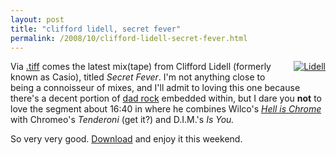 ```yaml
---
layout: post
title: "clifford lidell, secret fever"
permalink: /2008/10/clifford-lidell-secret-fever.html
---
```


<p><a style="float: right;" href="http://rapidshare.com/files/152540971/Secret_Fever.mp3.html"><img class="at-xid-6a00d8341c4f5f53ef0105357a36f8970c" alt="Lidell" src="http://sippey.typepad.com/.a/6a00d8341c4f5f53ef0105357a36f8970c-120wi" style="margin: 0px 0px 5px 5px;" /></a> Via <a href="http://tiffchow.typepad.com/tiff/2008/10/secret-fever---clifford-lidell.html">.tiff</a> comes the latest mix(tape) from Clifford Lidell (formerly known as Casio), titled <em>Secret Fever</em>. I'm not anything close to being a connoisseur of mixes, and I'll admit to loving this one because there's a decent portion of <a href="http://www.pitchforkmedia.com/article/record_review/42878-sky-blue-sky">dad rock</a> embedded within, but I dare you <strong>not</strong> to love the segment about 16:40 in where he combines Wilco's <em><a href="http://sippey.typepad.com/filtered/2006/02/hell_is_chrome.html">Hell is Chrome</a></em> with Chromeo's <em>Tenderoni</em> (get it?) and D.I.M.'s <em>Is You.</em></p>

<p>So very very good.  <a href="http://rapidshare.com/files/152540971/Secret_Fever.mp3.html">Download</a> and enjoy it this weekend.</p>



